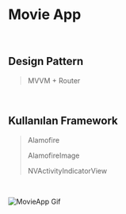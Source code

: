 # Movie App

&nbsp;

## Design Pattern
> <p>MVVM + Router</p>

&nbsp;

## Kullanılan Framework
> <p>Alamofire</p>
> <p>AlamofireImage</p>
> <p>NVActivityIndicatorView</p>

&nbsp;

![MovieApp Gif](/MovieApp.gif)
